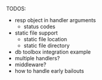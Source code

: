 TODOS:
* resp object in handler arguments
    - status codes
* static file support
    - static file location
    - static file directory
* db toolbox integration example
* multiple handlers?
* middleware?
* how to handle early bailouts
